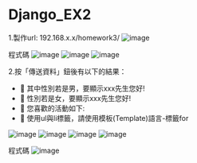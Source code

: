 <h1>Django_EX2</h1>

1.製作url: 192.168.x.x/homework3/
![image](https://github.com/user-attachments/assets/958de2b9-44ce-426c-a79a-e6beec3f49b9)

程式碼
![image](https://github.com/user-attachments/assets/03e05b77-71e6-4527-ab1d-ccf6174eca78)
![image](https://github.com/user-attachments/assets/3af9a0ad-1572-43d0-9cae-74d106911dac)
![image](https://github.com/user-attachments/assets/5bfa5b77-7fd2-40d5-b656-30ca4430c7e2)

2.按「傳送資料」鈕後有以下的結果：
<ul>
  <li>	其中性別若是男，要顯示xxx先生您好!</li>
  <li>	性別若是女，要顯示xxx先生您好!</li>
  <li>	您喜歡的活動如下:</li>
  <li>	使用ul與li標籤，請使用模板(Template)語言-標籤for</li>
</ul>

![image](https://github.com/user-attachments/assets/7438dfb3-7c6e-4c8d-ae94-b7919a8fec32)
![image](https://github.com/user-attachments/assets/c0db98db-5ca0-43c4-b038-8277418abc42)
![image](https://github.com/user-attachments/assets/67348407-2884-4673-a450-7c6c74fc4a10)
![image](https://github.com/user-attachments/assets/55309dee-41ec-4764-bac3-8392f60ca336)

程式碼
![image](https://github.com/user-attachments/assets/fa24cc47-5ed6-4d28-bbc2-8fa3aefb621e)
